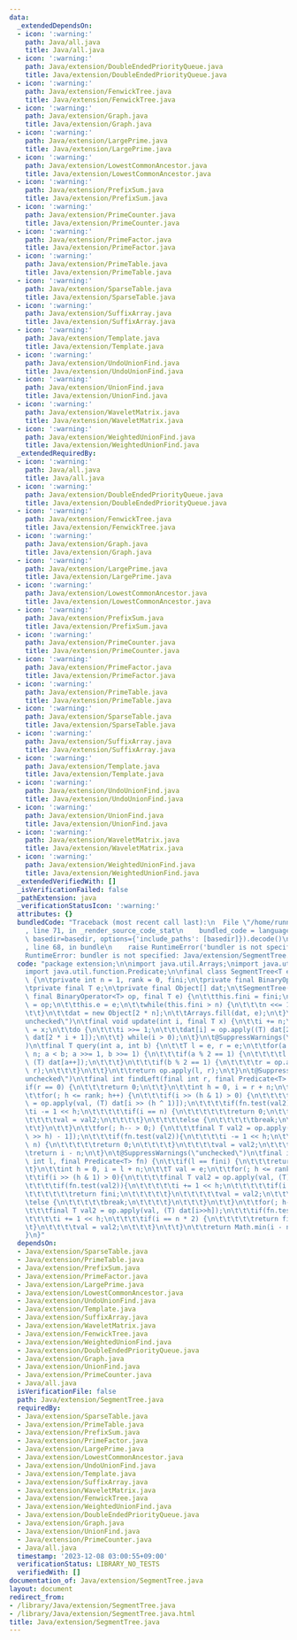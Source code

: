 ```yaml
---
data:
  _extendedDependsOn:
  - icon: ':warning:'
    path: Java/all.java
    title: Java/all.java
  - icon: ':warning:'
    path: Java/extension/DoubleEndedPriorityQueue.java
    title: Java/extension/DoubleEndedPriorityQueue.java
  - icon: ':warning:'
    path: Java/extension/FenwickTree.java
    title: Java/extension/FenwickTree.java
  - icon: ':warning:'
    path: Java/extension/Graph.java
    title: Java/extension/Graph.java
  - icon: ':warning:'
    path: Java/extension/LargePrime.java
    title: Java/extension/LargePrime.java
  - icon: ':warning:'
    path: Java/extension/LowestCommonAncestor.java
    title: Java/extension/LowestCommonAncestor.java
  - icon: ':warning:'
    path: Java/extension/PrefixSum.java
    title: Java/extension/PrefixSum.java
  - icon: ':warning:'
    path: Java/extension/PrimeCounter.java
    title: Java/extension/PrimeCounter.java
  - icon: ':warning:'
    path: Java/extension/PrimeFactor.java
    title: Java/extension/PrimeFactor.java
  - icon: ':warning:'
    path: Java/extension/PrimeTable.java
    title: Java/extension/PrimeTable.java
  - icon: ':warning:'
    path: Java/extension/SparseTable.java
    title: Java/extension/SparseTable.java
  - icon: ':warning:'
    path: Java/extension/SuffixArray.java
    title: Java/extension/SuffixArray.java
  - icon: ':warning:'
    path: Java/extension/Template.java
    title: Java/extension/Template.java
  - icon: ':warning:'
    path: Java/extension/UndoUnionFind.java
    title: Java/extension/UndoUnionFind.java
  - icon: ':warning:'
    path: Java/extension/UnionFind.java
    title: Java/extension/UnionFind.java
  - icon: ':warning:'
    path: Java/extension/WaveletMatrix.java
    title: Java/extension/WaveletMatrix.java
  - icon: ':warning:'
    path: Java/extension/WeightedUnionFind.java
    title: Java/extension/WeightedUnionFind.java
  _extendedRequiredBy:
  - icon: ':warning:'
    path: Java/all.java
    title: Java/all.java
  - icon: ':warning:'
    path: Java/extension/DoubleEndedPriorityQueue.java
    title: Java/extension/DoubleEndedPriorityQueue.java
  - icon: ':warning:'
    path: Java/extension/FenwickTree.java
    title: Java/extension/FenwickTree.java
  - icon: ':warning:'
    path: Java/extension/Graph.java
    title: Java/extension/Graph.java
  - icon: ':warning:'
    path: Java/extension/LargePrime.java
    title: Java/extension/LargePrime.java
  - icon: ':warning:'
    path: Java/extension/LowestCommonAncestor.java
    title: Java/extension/LowestCommonAncestor.java
  - icon: ':warning:'
    path: Java/extension/PrefixSum.java
    title: Java/extension/PrefixSum.java
  - icon: ':warning:'
    path: Java/extension/PrimeCounter.java
    title: Java/extension/PrimeCounter.java
  - icon: ':warning:'
    path: Java/extension/PrimeFactor.java
    title: Java/extension/PrimeFactor.java
  - icon: ':warning:'
    path: Java/extension/PrimeTable.java
    title: Java/extension/PrimeTable.java
  - icon: ':warning:'
    path: Java/extension/SparseTable.java
    title: Java/extension/SparseTable.java
  - icon: ':warning:'
    path: Java/extension/SuffixArray.java
    title: Java/extension/SuffixArray.java
  - icon: ':warning:'
    path: Java/extension/Template.java
    title: Java/extension/Template.java
  - icon: ':warning:'
    path: Java/extension/UndoUnionFind.java
    title: Java/extension/UndoUnionFind.java
  - icon: ':warning:'
    path: Java/extension/UnionFind.java
    title: Java/extension/UnionFind.java
  - icon: ':warning:'
    path: Java/extension/WaveletMatrix.java
    title: Java/extension/WaveletMatrix.java
  - icon: ':warning:'
    path: Java/extension/WeightedUnionFind.java
    title: Java/extension/WeightedUnionFind.java
  _extendedVerifiedWith: []
  _isVerificationFailed: false
  _pathExtension: java
  _verificationStatusIcon: ':warning:'
  attributes: {}
  bundledCode: "Traceback (most recent call last):\n  File \"/home/runner/.local/lib/python3.10/site-packages/onlinejudge_verify/documentation/build.py\"\
    , line 71, in _render_source_code_stat\n    bundled_code = language.bundle(stat.path,\
    \ basedir=basedir, options={'include_paths': [basedir]}).decode()\n  File \"/home/runner/.local/lib/python3.10/site-packages/onlinejudge_verify/languages/user_defined.py\"\
    , line 68, in bundle\n    raise RuntimeError('bundler is not specified: {}'.format(str(path)))\n\
    RuntimeError: bundler is not specified: Java/extension/SegmentTree.java\n"
  code: "package extension;\n\nimport java.util.Arrays;\nimport java.util.function.BinaryOperator;\n\
    import java.util.function.Predicate;\n\nfinal class SegmentTree<T extends Number>\
    \ {\n\tprivate int n = 1, rank = 0, fini;\n\tprivate final BinaryOperator<T> op;\n\
    \tprivate final T e;\n\tprivate final Object[] dat;\n\tSegmentTree(final int fini,\
    \ final BinaryOperator<T> op, final T e) {\n\t\tthis.fini = fini;\n\t\tthis.op\
    \ = op;\n\t\tthis.e = e;\n\t\twhile(this.fini > n) {\n\t\t\tn <<= 1;\n\t\t\trank++;\n\
    \t\t}\n\t\tdat = new Object[2 * n];\n\t\tArrays.fill(dat, e);\n\t}\n\t@SuppressWarnings(\"\
    unchecked\")\n\tfinal void update(int i, final T x) {\n\t\ti += n;\n\t\tdat[i]\
    \ = x;\n\t\tdo {\n\t\t\ti >>= 1;\n\t\t\tdat[i] = op.apply((T) dat[2 * i], (T)\
    \ dat[2 * i + 1]);\n\t\t} while(i > 0);\n\t}\n\t@SuppressWarnings(\"unchecked\"\
    )\n\tfinal T query(int a, int b) {\n\t\tT l = e, r = e;\n\t\tfor(a += n, b +=\
    \ n; a < b; a >>= 1, b >>= 1) {\n\t\t\tif(a % 2 == 1) {\n\t\t\t\tl = op.apply(l,\
    \ (T) dat[a++]);\n\t\t\t}\n\t\t\tif(b % 2 == 1) {\n\t\t\t\tr = op.apply((T) dat[--b],\
    \ r);\n\t\t\t}\n\t\t}\n\t\treturn op.apply(l, r);\n\t}\n\t@SuppressWarnings(\"\
    unchecked\")\n\tfinal int findLeft(final int r, final Predicate<T> fn) {\n\t\t\
    if(r == 0) {\n\t\t\treturn 0;\n\t\t}\n\t\tint h = 0, i = r + n;\n\t\tT val = e;\n\
    \t\tfor(; h <= rank; h++) {\n\t\t\tif(i >> (h & 1) > 0) {\n\t\t\t\tfinal T val2\
    \ = op.apply(val, (T) dat[i >> (h ^ 1)]);\n\t\t\t\tif(fn.test(val2)){\n\t\t\t\t\
    \ti -= 1 << h;\n\t\t\t\t\tif(i == n) {\n\t\t\t\t\t\treturn 0;\n\t\t\t\t\t}\n\t\
    \t\t\t\tval = val2;\n\t\t\t\t}\n\t\t\t\telse {\n\t\t\t\t\tbreak;\n\t\t\t\t}\n\t\
    \t\t}\n\t\t}\n\t\tfor(; h-- > 0;) {\n\t\t\tfinal T val2 = op.apply(val, (T) dat[(i\
    \ >> h) - 1]);\n\t\t\tif(fn.test(val2)){\n\t\t\t\ti -= 1 << h;\n\t\t\t\tif(i ==\
    \ n) {\n\t\t\t\t\treturn 0;\n\t\t\t\t}\n\t\t\t\tval = val2;\n\t\t\t}\n\t\t}\n\t\
    \treturn i - n;\n\t}\n\t@SuppressWarnings(\"unchecked\")\n\tfinal int findRight(final\
    \ int l, final Predicate<T> fn) {\n\t\tif(l == fini) {\n\t\t\treturn fini;\n\t\
    \t}\n\t\tint h = 0, i = l + n;\n\t\tT val = e;\n\t\tfor(; h <= rank; h++) {\n\t\
    \t\tif(i >> (h & 1) > 0){\n\t\t\t\tfinal T val2 = op.apply(val, (T) dat[i >> h]);\n\
    \t\t\t\tif(fn.test(val2)){\n\t\t\t\t\ti += 1 << h;\n\t\t\t\t\tif(i == n * 2) {\n\
    \t\t\t\t\t\treturn fini;\n\t\t\t\t\t}\n\t\t\t\t\tval = val2;\n\t\t\t\t}\n\t\t\t\
    \telse {\n\t\t\t\t\tbreak;\n\t\t\t\t}\n\t\t\t}\n\t\t}\n\t\tfor(; h-- > 0;) {\n\
    \t\t\tfinal T val2 = op.apply(val, (T) dat[i>>h]);\n\t\t\tif(fn.test(val2)) {\n\
    \t\t\t\ti += 1 << h;\n\t\t\t\tif(i == n * 2) {\n\t\t\t\t\treturn fini;\n\t\t\t\
    \t}\n\t\t\t\tval = val2;\n\t\t\t}\n\t\t}\n\t\treturn Math.min(i - n, fini);\n\t\
    }\n}"
  dependsOn:
  - Java/extension/SparseTable.java
  - Java/extension/PrimeTable.java
  - Java/extension/PrefixSum.java
  - Java/extension/PrimeFactor.java
  - Java/extension/LargePrime.java
  - Java/extension/LowestCommonAncestor.java
  - Java/extension/UndoUnionFind.java
  - Java/extension/Template.java
  - Java/extension/SuffixArray.java
  - Java/extension/WaveletMatrix.java
  - Java/extension/FenwickTree.java
  - Java/extension/WeightedUnionFind.java
  - Java/extension/DoubleEndedPriorityQueue.java
  - Java/extension/Graph.java
  - Java/extension/UnionFind.java
  - Java/extension/PrimeCounter.java
  - Java/all.java
  isVerificationFile: false
  path: Java/extension/SegmentTree.java
  requiredBy:
  - Java/extension/SparseTable.java
  - Java/extension/PrimeTable.java
  - Java/extension/PrefixSum.java
  - Java/extension/PrimeFactor.java
  - Java/extension/LargePrime.java
  - Java/extension/LowestCommonAncestor.java
  - Java/extension/UndoUnionFind.java
  - Java/extension/Template.java
  - Java/extension/SuffixArray.java
  - Java/extension/WaveletMatrix.java
  - Java/extension/FenwickTree.java
  - Java/extension/WeightedUnionFind.java
  - Java/extension/DoubleEndedPriorityQueue.java
  - Java/extension/Graph.java
  - Java/extension/UnionFind.java
  - Java/extension/PrimeCounter.java
  - Java/all.java
  timestamp: '2023-12-08 03:00:55+09:00'
  verificationStatus: LIBRARY_NO_TESTS
  verifiedWith: []
documentation_of: Java/extension/SegmentTree.java
layout: document
redirect_from:
- /library/Java/extension/SegmentTree.java
- /library/Java/extension/SegmentTree.java.html
title: Java/extension/SegmentTree.java
---
```

